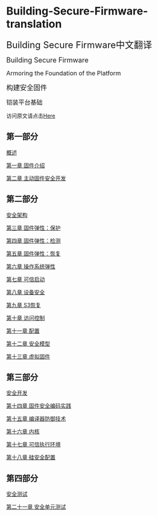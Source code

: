 # Building-Secure-Firmware-translation
<font size=5>Building Secure Firmware中文翻译</font>

<font size=4>Building Secure Firmware</font>

<font size=3>Armoring the Foundation of the Platform</font>

<font size=4>构建安全固件</font>

<font size=3>铠装平台基础</font>

访问原文请点击[Here](https://link.springer.com/content/pdf/10.1007/978-1-4842-6106-4.pdf)

## 第一部分
[概述](第一部分：概述.md)

[第一章 固件介绍](第一部分-第一章：固件介绍.md)

[第二章 主动固件安全开发](第一部分-第二章：主动固件安全开发.md)

## 第二部分
[安全架构](第二部分：安全架构.md)

[第三章 固件弹性：保护](第二部分-第三章：固件弹性：保护.md)

[第四章 固件弹性：检测](第二部分-第四章：固件弹性：检测.md)

[第五章 固件弹性：恢复](第二部分-第五章：固件弹性：恢复.md)

[第六章 操作系统弹性](第二部分-第六章：操作系统弹性.md)

[第七章 可信启动](第二部分-第七章：可信启动.md)

[第八章 设备安全](第二部分-第八章：设备安全.md)

[第九章 S3恢复](第二部分-第九章：S3恢复.md)

[第十章 访问控制](第二部分-第十章：访问控制.md)

[第十一章 配置](第二部分-第十一章：配置.md)

[第十二章 安全模型](第二部分-第十二章：安全模型.md)

[第十三章 虚拟固件](第二部分-第十三章：虚拟固件.md)

## 第三部分
[安全开发](第三部分：安全开发.md)

[第十四章 固件安全编码实践](第三部分-第十四章：固件安全编码实践.md)

[第十五章 编译器防御技术](第三部分-第十五章：编译器防御技术.md)

[第十六章 内核](第三部分-第十六章：内核.md)

[第十七章 可信执行环境](第三部分-第十七章：可信执行环境.md)

[第十八章 硅安全配置](第三部分=第十八章：硅安全配置.md)

## 第四部分
[安全测试](第四部分：安全测试.md)

[第二十一章 安全单元测试](第四部分-第二十一章：安全单元测试.md)
